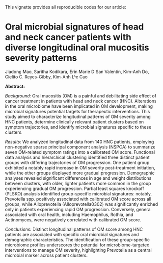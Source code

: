 This vignette provides all reproducible codes for our article:

# Oral microbial signatures of head and neck cancer patients with diverse longitudinal oral mucositis severity patterns
Jiadong Mao, Saritha Kodikara, Erin Marie D San Valentin, Kim-Anh Do, Cielito C. Reyes-Gibby, Kim-Anh L\^e Cao

**Abstract:**

*Background:* Oral mucositis (OM) is a painful and debilitating side effect of cancer treatment in patients with head and neck cancer (HNC). Alterations in the oral microbiome have been implicated in OM development, making microbial signatures potential targets for therapeutic interventions. This study aimed to characterize longitudinal patterns of OM severity among HNC patients, determine clinically relevant patient clusters based on symptom trajectories, and identify microbial signatures specific to these clusters.

*Results:* We analyzed longitudinal data from 140 HNC patients, employing non-negative sparse principal component analysis (NSPCA) to summarize seven OM-related symptom ratings into a calibrated OM score. Functional data analysis and hierarchical clustering identified three distinct patient groups with differing trajectories of OM progression. One patient group exhibited a notably rapid increase in OM severity post-treatment initiation, while the other groups displayed more gradual progression. Demographic analyses revealed significant differences in age and weight distributions between clusters, with older, lighter patients more common in the group experiencing gradual OM progression. Partial least squares knockoff (PLSKO) analysis identified group-specific microbial signatures: notably, Prevotella spp. positively associated with calibrated OM score across all groups, while Alloprevotella (Alloprevotella0302) was significantly enriched only in patients experiencing rapid OM progression. Conversely, genera associated with oral health, including Haemophilus, Rothia, and Actinomyces, were negatively correlated with calibrated OM score.

*Conclusions:* Distinct longitudinal patterns of OM score among HNC patients are associated with specific oral microbial signatures and demographic characteristics. The identification of these group-specific microbiome profiles underscores the potential for microbiome-targeted interventions to manage OM severity, highlighting Prevotella as a central microbial marker across patient clusters.
